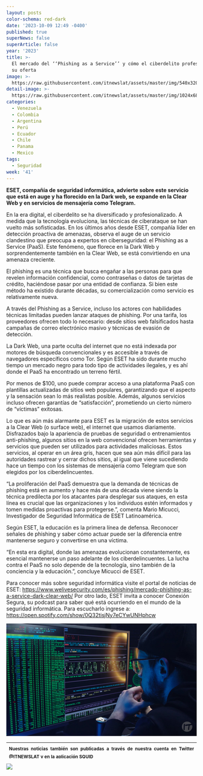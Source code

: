 ```yaml
---
layout: posts
color-schema: red-dark
date: '2023-10-09 12:49 -0400'
published: true
superNews: false
superArticle: false
year: '2023'
title: >-
  El mercado del ‘‘Phishing as a Service’’ y cómo el ciberdelito profesionalizó
  su oferta
image: >-
  https://raw.githubusercontent.com/itnewslat/assets/master/img/540x320/Phisinhg-monitor-p.jpg
detail-image: >-
  https://raw.githubusercontent.com/itnewslat/assets/master/img/1024x680/Phisinhg-monitor-g.jpg
categories:
  - Venezuela
  - Colombia
  - Argentina
  - Perú
  - Ecuador
  - Chile
  - Panama
  - Mexico
tags:
  - Seguridad
week: '41'
---
```

**ESET, compañía de seguridad informática, advierte sobre este servicio que está en auge y ha florecido en la Dark web, se expande en la Clear Web y en servicios de mensajería como Telegram.**

En la era digital, el ciberdelito se ha diversificado y profesionalizado. A medida que la tecnología evoluciona, las técnicas de ciberataque se han vuelto más sofisticadas. En los últimos años desde ESET, compañía líder en detección proactiva de amenazas, observa el auge de un servicio clandestino que preocupa a expertos en ciberseguridad: el Phishing as a Service (PaaS). Este fenómeno, que florece en la Dark Web y sorprendentemente también en la Clear Web, se está convirtiendo en una amenaza creciente.

El phishing es una técnica que busca engañar a las personas para que revelen información confidencial, como contraseñas o datos de tarjetas de crédito, haciéndose pasar por una entidad de confianza. Si bien este método ha existido durante décadas, su comercialización como servicio es relativamente nueva.

A través del Phishing as a Service, incluso los actores con habilidades técnicas limitadas pueden lanzar ataques de phishing. Por una tarifa, los proveedores ofrecen todo lo necesario: desde sitios web falsificados hasta campañas de correo electrónico masivo y técnicas de evasión de detección.

La Dark Web, una parte oculta del internet que no está indexada por motores de búsqueda convencionales y es accesible a través de navegadores específicos como Tor. Según ESET ha sido durante mucho tiempo un mercado negro para todo tipo de actividades ilegales, y es ahí donde el PaaS ha encontrado un terreno fértil.

Por menos de $100, uno puede comprar acceso a una plataforma PaaS con plantillas actualizadas de sitios web populares, garantizando que el aspecto y la sensación sean lo más realistas posible. Además, algunos servicios incluso ofrecen garantías de “satisfacción”, prometiendo un cierto número de “víctimas” exitosas.

Lo que es aún más alarmante para ESET es la migración de estos servicios a la Clear Web (o surface web), el internet que usamos diariamente. Disfrazados bajo la apariencia de pruebas de seguridad o entrenamientos anti-phishing, algunos sitios en la web convencional ofrecen herramientas y servicios que pueden ser utilizados para actividades maliciosas. Estos servicios, al operar en un área gris, hacen que sea aún más difícil para las autoridades rastrear y cerrar dichos sitios, al igual que viene sucediendo hace un tiempo con los sistemas de mensajería como Telegram que son elegidos por los ciberdelincuentes.

“La proliferación del PaaS demuestra que la demanda de técnicas de phishing está en aumento y hace más de una década viene siendo la técnica predilecta por los atacantes para desplegar sus ataques, en esta línea es crucial que las organizaciones y los individuos estén informados y tomen medidas proactivas para protegerse.”, comenta Mario Micucci, Investigador de Seguridad Informática de ESET Latinoamérica.

Según ESET, la educación es la primera línea de defensa. Reconocer señales de phishing y saber cómo actuar puede ser la diferencia entre mantenerse seguro y convertirse en una víctima.

“En esta era digital, donde las amenazas evolucionan constantemente, es esencial mantenerse un paso adelante de los ciberdelincuentes. La lucha contra el PaaS no solo depende de la tecnología, sino también de la conciencia y la educación.”, concluye Micucci de ESET.

Para conocer más sobre seguridad informática visite el portal de noticias de ESET: https://www.welivesecurity.com/es/phishing/mercado-phishing-as-a-service-dark-clear-web/ Por otro lado, ESET invita a conocer Conexión Segura, su podcast para saber qué está ocurriendo en el mundo de la seguridad informática. Para escucharlo ingrese a: https://open.spotify.com/show/0Q32tisjNy7eCYwUNHphcw

![](https://raw.githubusercontent.com/itnewslat/assets/master/img/540x320/Phisinhg-monitor-p.jpg)

<table style="height: 42px;" width="569">
<tbody>
<tr>
<td style="text-align: justify;"><sub><strong>Nuestras noticias también son publicadas a través de nuestra cuenta en Twitter <a href="https://twitter.com/itnewslat?lang=es">@ITNEWSLAT</a> y en la aplicación <a href="https://squidapp.co/en/">SQUID</a></strong></sub></td>
</tr>
</tbody>
</table>

<img src="https://tracker.metricool.com/c3po.jpg?hash=56f88a41e39ab42c063cc51676587a04"/>